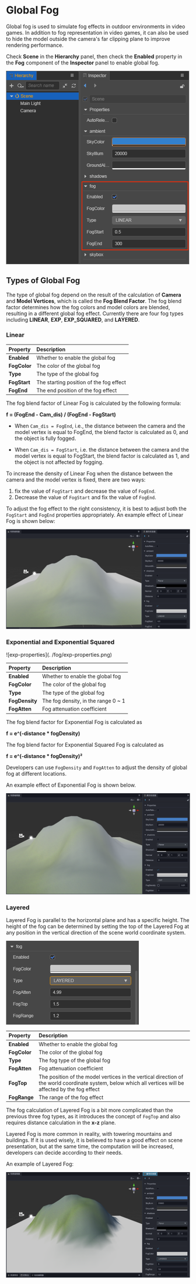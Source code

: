 # Global Fog

Global fog is used to simulate fog effects in outdoor environments in video games. In addition to fog representation in video games, it can also be used to hide the model outside the camera's far clipping plane to improve rendering performance.

Check **Scene** in the **Hierarchy** panel, then check the **Enabled** property in the **Fog** component of the **Inspector** panel to enable global fog.

![image](./fog/enable-fog.png)

## Types of Global Fog

The type of global fog depend on the result of the calculation of **Camera** and **Model Vertices**, which is called the **Fog Blend Factor**. The fog blend factor determines how the fog colors and model colors are blended, resulting in a different global fog effect. Currently there are four fog types including **LINEAR**, **EXP**, **EXP_SQUARED**, and **LAYERED**.

### Linear

| Property | Description |
| :---| :--- |
| **Enabled** | Whether to enable the global fog |
| **FogColor** | The color of the global fog |
| **Type** | The type of the global fog |
| **FogStart** | The starting position of the fog effect |
| **FogEnd** | The end position of the fog effect |

The fog blend factor of Linear Fog is calculated by the following formula:

**f = (FogEnd - Cam_dis) / (FogEnd - FogStart)**

- When `Cam_dis = FogEnd`, i.e., the distance between the camera and the model vertex is equal to FogEnd, the blend factor is calculated as 0, and the object is fully fogged.

- When `Cam_dis = FogStart`, i.e. the distance between the camera and the model vertex is equal to FogStart, the blend factor is calculated as 1, and the object is not affected by fogging.

To increase the density of Linear Fog when the distance between the camera and the model vertex is fixed, there are two ways:

1. fix the value of `FogStart` and decrease the value of `FogEnd`.
2. Decrease the value of `FogStart` and fix the value of `FogEnd`.

To adjust the fog effect to the right consistency, it is best to adjust both the `FogStart` and `FogEnd` properties appropriately. An example effect of Linear Fog is shown below:

![image](./fog/linear_fog.png)

### Exponential and Exponential Squared

![exp-properties](. /fog/exp-properties.png)

| Property | Description |
| :---| :--- |
| **Enabled** | Whether to enable the global fog |
| **FogColor** | The color of the global fog |
| **Type** | The type of the global fog |
| **FogDensity** | The fog density, in the range 0 ~ 1 |
| **FogAtten** | Fog attenuation coefficient |

The fog blend factor for Exponential Fog is calculated as

**f = e^(-distance * fogDensity)**

The fog blend factor for Exponential Squared Fog is calculated as

**f = e^(-distance * fogDensity)²**

Developers can use `FogDensity` and `FogAtten` to adjust the density of global fog at different locations.

An example effect of Exponential Fog is shown below.

![image](./fog/expfog.png)

### Layered

Layered Fog is parallel to the horizontal plane and has a specific height. The height of the fog can be determined by setting the top of the Layered Fog at any position in the vertical direction of the scene world coordinate system.

![layered-properties](./fog/layered-properties.png)

| Property | Description |
| :---| :--- |
| **Enabled** | Whether to enable the global fog |
| **FogColor** | The color of the global fog |
| **Type** | The fog type of the global fog |
| **FogAtten** | Fog attenuation coefficient |
| **FogTop** | The position of the model vertices in the vertical direction of the world coordinate system, below which all vertices will be affected by the fog effect |
| **FogRange** | The range of the fog effect |

The fog calculation of Layered Fog is a bit more complicated than the previous three fog types, as it introduces the concept of `FogTop` and also requires distance calculation in the **x-z** plane.

Layered Fog is more common in reality, with towering mountains and buildings. If it is used wisely, it is believed to have a good effect on scene presentation, but at the same time, the computation will be increased, developers can decide according to their needs.

An example of Layered Fog:

![image](./fog/layerfog.png)
